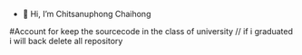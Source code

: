 - 👋 Hi, I’m Chitsanuphong Chaihong
<!---
ChitsanuphongIT/ChitsanuphongIT is a ✨ special ✨ repository because its `README.md` (this file) appears on your GitHub profile.
You can click the Preview link to take a look at your changes.
--->

#Account for keep the sourcecode in the class of university // if i graduated i will back delete all repository
